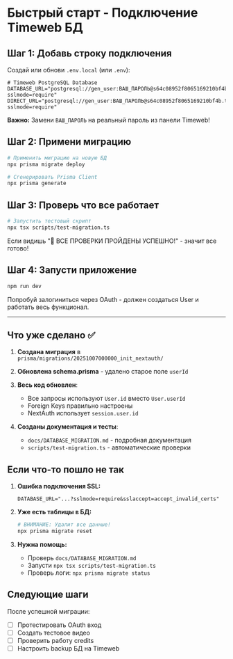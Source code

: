 # Быстрый старт - Подключение Timeweb БД

## Шаг 1: Добавь строку подключения

Создай или обнови `.env.local` (или `.env`):

```env
# Timeweb PostgreSQL Database
DATABASE_URL="postgresql://gen_user:ВАШ_ПАРОЛЬ@s64c08952f8065169210bf4b.twc1.net:5432/default_db?sslmode=require"
DIRECT_URL="postgresql://gen_user:ВАШ_ПАРОЛЬ@s64c08952f8065169210bf4b.twc1.net:5432/default_db?sslmode=require"
```

**Важно:** Замени `ВАШ_ПАРОЛЬ` на реальный пароль из панели Timeweb!

## Шаг 2: Примени миграцию

```bash
# Применить миграцию на новую БД
npx prisma migrate deploy

# Сгенерировать Prisma Client
npx prisma generate
```

## Шаг 3: Проверь что все работает

```bash
# Запустить тестовый скрипт
npx tsx scripts/test-migration.ts
```

Если видишь "🎉 ВСЕ ПРОВЕРКИ ПРОЙДЕНЫ УСПЕШНО!" - значит все готово!

## Шаг 4: Запусти приложение

```bash
npm run dev
```

Попробуй залогиниться через OAuth - должен создаться User и работать весь функционал.

---

## Что уже сделано ✅

1. **Создана миграция** в `prisma/migrations/20251007000000_init_nextauth/`
2. **Обновлена schema.prisma** - удалено старое поле `userId`
3. **Весь код обновлен**:
   - Все запросы используют `User.id` вместо `User.userId`
   - Foreign Keys правильно настроены
   - NextAuth использует `session.user.id`

4. **Созданы документация и тесты**:
   - `docs/DATABASE_MIGRATION.md` - подробная документация
   - `scripts/test-migration.ts` - автоматические проверки

## Если что-то пошло не так

1. **Ошибка подключения SSL:**
   ```env
   DATABASE_URL="...?sslmode=require&sslaccept=accept_invalid_certs"
   ```

2. **Уже есть таблицы в БД:**
   ```bash
   # ВНИМАНИЕ: Удалит все данные!
   npx prisma migrate reset
   ```

3. **Нужна помощь:**
   - Проверь `docs/DATABASE_MIGRATION.md`
   - Запусти `npx tsx scripts/test-migration.ts`
   - Проверь логи: `npx prisma migrate status`

## Следующие шаги

После успешной миграции:
- [ ] Протестировать OAuth вход
- [ ] Создать тестовое видео
- [ ] Проверить работу credits
- [ ] Настроить backup БД на Timeweb
